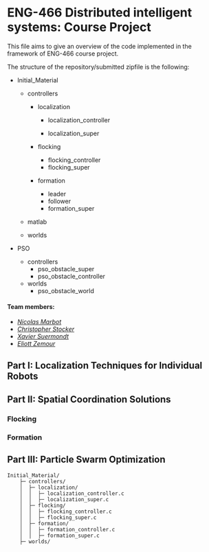 # ENG-466 Distributed intelligent systems: Course Project

This file aims to give an overview of the code implemented in the framework of ENG-466 course project.

The structure of the repository/submitted zipfile is the following:



- Initial_Material

  - controllers

    - localization

      * localization_controller

      * localization_super

    - flocking

      - flocking_controller
      - flocking_super

    - formation

      - leader
      - follower
      - formation_super

  - matlab

  - worlds

- PSO

  - controllers
    - pso_obstacle_super
    - pso_obstacle_controller
  - worlds
    - pso_obstacle_world

#### Team members:

* _[Nicolas Marbot](https://people.epfl.ch/nicolas.marbot)_
* _[Christopher Stocker](https://people.epfl.ch/christopher.stockersalas)_
* _[Xavier Suermondt](https://people.epfl.ch/xavier.suermondt)_
* _[Eliott Zemour](https://people.epfl.ch/eliott.zemour)_



## Part I: Localization Techniques for Individual Robots



## Part II: Spatial Coordination Solutions

### Flocking

### Formation

## Part III: Particle Swarm Optimization

```
Initial_Material/
    ├─ controllers/
    │  ├─ localization/
    │  │  ├─ localization_controller.c
    │  │  ├─ localization_super.c
    │  ├─ flocking/
    │  │  ├─ flocking_controller.c
    │  │  ├─ flocking_super.c
    │  ├─ formation/
    │  │  ├─ formation_controller.c
    │  │  ├─ formation_super.c
    ├─ worlds/
```
